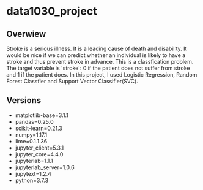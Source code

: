 # data1030_project
## Overwiew
Stroke is a serious illness. It is a leading cause of death and disability. It would be nice if we can predict whether an individual is likely to have a stroke and thus prevent stroke in advance. 
This is a classfication problem. The target variable is 'stroke': 0 if the patient does not suffer from stroke and 1 if the patient does. 
In this project, I used Logistic Regression, Random Forest Classfier and Support Vector Classifier(SVC).

## Versions
- matplotlib-base=3.1.1
- pandas=0.25.0
- scikit-learn=0.21.3
- numpy=1.17.1
- lime=0.1.1.36
- jupyter_client=5.3.1
- jupyter_core=4.4.0
- jupyterlab=1.1.1
- jupyterlab_server=1.0.6
- jupytext=1.2.4
- python=3.7.3